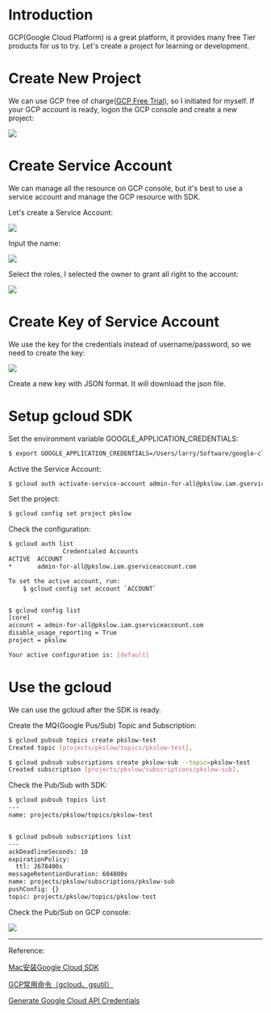# Introduction

GCP(Google Cloud Platform) is a great platform, it provides many free Tier products for us to try. Let's create a project for learning or development.



# Create New Project

We can use GCP free of charge([GCP Free Trial](https://cloud.google.com/free)), so I initiated for myself. If your GCP account is ready, logon the GCP console and create a new project:

![](https://pkslow.oss-cn-shenzhen.aliyuncs.com/images/2021/11/init-gcp-sdk.new-project.png)



# Create Service Account

We can manage all the resource on GCP console, but it's best to use a service account and manage the GCP resource with SDK.

Let's create a Service Account:

![](https://pkslow.oss-cn-shenzhen.aliyuncs.com/images/2021/11/init-gcp-sdk.new-service-account.png)



Input the name:

![](https://pkslow.oss-cn-shenzhen.aliyuncs.com/images/2021/11/init-gcp-sdk.new-sa-name.png)



Select the roles, I selected the owner to grant all right to the account:

![](https://pkslow.oss-cn-shenzhen.aliyuncs.com/images/2021/11/init-gcp-sdk.new-sa-role.png)





# Create Key of Service Account

We use the key for the credentials instead of username/password, so we need to create the key:

![](https://pkslow.oss-cn-shenzhen.aliyuncs.com/images/2021/11/init-gcp-sdk.new-sa-key.png)



Create a new key with JSON format. It will download the json file.



# Setup gcloud SDK

Set the environment variable GOOGLE_APPLICATION_CREDENTIALS:

```bash
$ export GOOGLE_APPLICATION_CREDENTIALS=/Users/larry/Software/google-cloud-sdk/pkslow-admin-for-all.json
```



Active the Service Account:

```bash
$ gcloud auth activate-service-account admin-for-all@pkslow.iam.gserviceaccount.com --key-file=${GOOGLE_APPLICATION_CREDENTIALS}
```



Set the project:

```bash
$ gcloud config set project pkslow
```



Check the configuration:

```bash
$ gcloud auth list
               Credentialed Accounts
ACTIVE  ACCOUNT
*       admin-for-all@pkslow.iam.gserviceaccount.com

To set the active account, run:
    $ gcloud config set account `ACCOUNT`


$ gcloud config list
[core]
account = admin-for-all@pkslow.iam.gserviceaccount.com
disable_usage_reporting = True
project = pkslow

Your active configuration is: [default]
```



# Use the gcloud

We can use the gcloud after the SDK is ready.

Create the MQ(Google Pus/Sub) Topic and Subscription:

```bash
$ gcloud pubsub topics create pkslow-test
Created topic [projects/pkslow/topics/pkslow-test].

$ gcloud pubsub subscriptions create pkslow-sub --topic=pkslow-test
Created subscription [projects/pkslow/subscriptions/pkslow-sub].
```



Check the Pub/Sub with SDK:

```bash
$ gcloud pubsub topics list
---
name: projects/pkslow/topics/pkslow-test


$ gcloud pubsub subscriptions list
---
ackDeadlineSeconds: 10
expirationPolicy:
  ttl: 2678400s
messageRetentionDuration: 604800s
name: projects/pkslow/subscriptions/pkslow-sub
pushConfig: {}
topic: projects/pkslow/topics/pkslow-test
```



Check the Pub/Sub on GCP console:

![](https://pkslow.oss-cn-shenzhen.aliyuncs.com/images/2021/11/init-gcp-sdk.pubsub.png)



---

Reference:

[Mac安装Google Cloud SDK](https://www.pkslow.com/archives/mac-install-gcp-sdk)

[GCP常用命令（gcloud、gsutil）](https://www.pkslow.com/archives/gcp-commands)

[Generate Google Cloud API Credentials](https://dzone.com/articles/generate-google-cloud-api-credentials)

